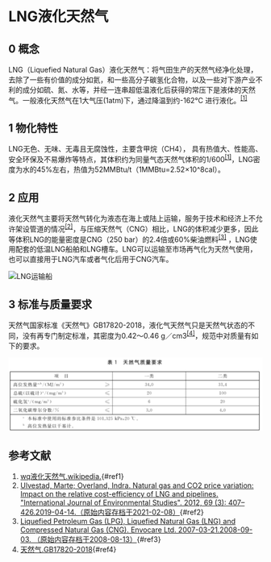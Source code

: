 # LNG液化天然气


## 0 概念

LNG（Liquefied Natural Gas）液化天然气：将气田生产的天然气经净化处理，去除了一些有价值的成分如氦，和一些高分子碳氢化合物，以及一些对下游产业不利的成分如硫、氮、水等，并经一连串超低温液化后获得的常压下是液体的天然气。一般液化天然气在1大气压(1atm)下，通过降温到约-162°C 进行液化。<sup>[[1]](#ref1)</sup>

## 1 物化特性
LNG无色、无味、无毒且无腐蚀性，主要含甲烷（CH4）， 具有热值大、性能高、安全环保及不易爆炸等特点，其体积约为同量气态天然气体积的1/600<sup>[[1]](#ref1)</sup>，LNG密度为水的45%左右，热值为52MMBtu/t（1MMBtu=2.52×10^8cal）。

## 2 应用
液化天然气主要将天然气转化为液态在海上或陆上运输，服务于技术和经济上不允许架设管道的情况<sup>[[2]](#ref2)</sup>，与压缩天然气（CNG）相比，LNG的体积减少更多，因此等体积LNG的能量密度是CNG（250 bar）的2.4倍或60%柴油燃料<sup>[[3]](#ref3)</sup> ，LNG使用配套的低温LNG船舶和LNG槽车。LNG可以运输至市场再气化为天然气使用，也可以直接用于LNG汽车或者气化后用于CNG汽车。

![LNG运输船](https://upload.wikimedia.org/wikipedia/commons/thumb/2/20/Methanier_aspher_LNGRIVERS.jpg/600px-Methanier_aspher_LNGRIVERS.jpg)



## 3 标准与质量要求
天然气国家标准《天然气》GB17820-2018，液化气天然气只是天然气状态的不同，没有再专门制定标准，其密度为0.42～0.46 g／cm3<sup>[[4]](#ref4)</sup>，规范中对质量有如下的要求。

![天然气质量要求](images/image.png)

## 参考文献
1. [wq液化天然气.wikipedia.](https://zh.wikipedia.org/wiki/%E6%B6%B2%E5%8C%96%E5%A4%A9%E7%84%B6%E6%B0%94){#ref1}
2. [Ulvestad, Marte; Overland, Indra. Natural gas and CO2 price variation: Impact on the relative cost-efficiency of LNG and pipelines. "International Journal of Environmental Studies". 2012, 69 (3): 407–426.2019-04-14.（原始内容存档于2021-02-08）](https://www.researchgate.net/publication/261221877_Natural_gas_and_CO2_price_variation_Impact_on_the_relative_cost-efficiency_of_LNG_and_pipelines){#ref2}
3. [Liquefied Petroleum Gas (LPG), Liquefied Natural Gas (LNG) and Compressed Natural Gas (CNG). Envocare Ltd. 2007-03-21.2008-09-03. （原始内容存档于2008-08-13）](https://web.archive.org/web/20080813093121/http://www.envocare.co.uk/lpg_lng_cng.htm){#ref3}
4. [天然气.GB17820-2018](https://openstd.samr.gov.cn/bzgk/gb/newGbInfo?hcno=C7F5861DFDE1788307F7B8E64C9B039C){#ref4}
